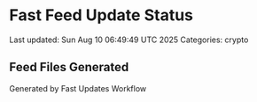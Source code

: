 # Fast Feed Update Status
Last updated: Sun Aug 10 06:49:49 UTC 2025
Categories: crypto

## Feed Files Generated

Generated by Fast Updates Workflow

